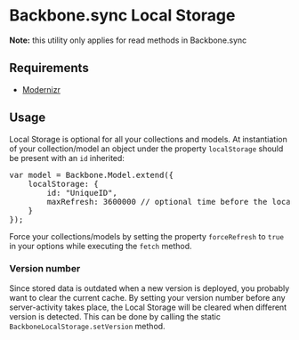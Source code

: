 # Backbone.sync Local Storage

**Note:** this utility only applies for read methods in Backbone.sync

## Requirements
* [Modernizr](http://modernizr.com/)

## Usage

Local Storage is optional for all your collections and models. At instantiation of your collection/model an object under the property `localStorage` should be present with an `id` inherited:

<pre>
var model = Backbone.Model.extend({
    localStorage: {
        id: "UniqueID",
        maxRefresh: 3600000 // optional time before the local storage will be refreshed with new data
    }
});
</pre>

Force your collections/models by setting the property `forceRefresh` to `true` in your options while executing the `fetch` method.

### Version number

Since stored data is outdated when a new version is deployed, you probably want to clear the current cache. By setting your version number before any server-activity takes place, the Local Storage will be cleared when different version is detected. This can be done by calling the static `BackboneLocalStorage.setVersion` method.